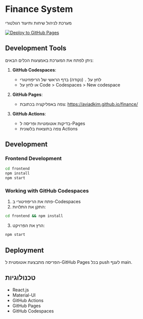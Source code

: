 # Finance System

מערכת לניהול שיחות ותיעוד רגולטורי

[![Deploy to GitHub Pages](https://github.com/aviadkim/finance/actions/workflows/deploy.yml/badge.svg)](https://github.com/aviadkim/finance/actions/workflows/deploy.yml)

## Development Tools

ניתן לפתח את המערכת באמצעות הכלים הבאים:

1. **GitHub Codespaces**:
   - לחץ על `.` (נקודה) בדף הראשי של הריפוזיטורי
   - או לחץ על Code > Codespaces > New codespace

2. **GitHub Pages**:
   - צפה באפליקציה בכתובת: https://aviadkim.github.io/finance/

3. **GitHub Actions**:
   - בדיקות אוטומטיות ופריסה ל-Pages
   - צפה בתוצאות בלשונית Actions

## Development

### Frontend Development

```bash
cd frontend
npm install
npm start
```

### Working with GitHub Codespaces

1. פתח את הריפוזיטורי ב-Codespaces
2. התקן את התלויות:
```bash
cd frontend && npm install
```
3. הרץ את הפרויקט:
```bash
npm start
```

## Deployment

הפריסה מתבצעת אוטומטית ל-GitHub Pages בכל push לענף main.

## טכנולוגיות

- React.js
- Material-UI
- GitHub Actions
- GitHub Pages
- GitHub Codespaces